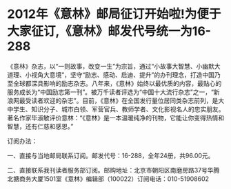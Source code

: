 # 2012年《意林》邮局征订开始啦!为便于大家征订,《意林》邮发代号统一为16-288

《意林》杂志，以“一则故事，改变一生”为宗旨，通过“小故事大智慧、小幽默大道理、小视角大意境”，坚守“励志、感动、启迪、提升”的办刊理念，打造中国乃至全球都深具影响的励志杂志。八年来，《意林》始终以最优质的内容，最贴心的服务成长为“中国励志第一刊”。被万千读者评选为“中国十大流行杂志”之一，“新浪网最受读者欢迎的杂志”。目前，《意林》在全国发行量位居同类杂志前列，是大中学生、知识分子、城市白领、军营官兵、教师学者、文化影视名人的忠实朋友。著名作家毕淑敏评价意林：“《意林》是一本温暖纯净的刊物，它能让你变得热情和智慧，还有仁慈和感恩。” 

订阅办法： 

一、直接与当地邮局联系订阅。邮发代号：16-288，全年24册，共96.00元。 

二、直接联系我刊读者服务部订阅。邮购地址：北京市朝阳区南磨房路37号华腾北搪商务大厦1501室《意林》编辑部（100022）订阅电话：010-51908602